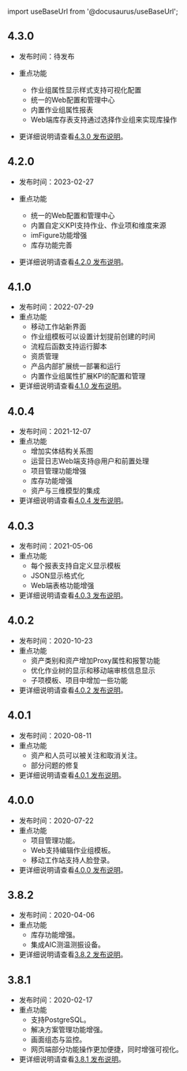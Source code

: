 
import useBaseUrl from '@docusaurus/useBaseUrl';

## 4.3.0

* 发布时间：待发布
* 重点功能
  * 作业组属性显示样式支持可视化配置
  * 统一的Web配置和管理中心
  * 内置作业组属性报表
  * Web端库存表支持通过选择作业组来实现库操作

* 更详细说明请查看[4.3.0 发布说明](/发布说明/4.3.0发布说明.md)。

## 4.2.0

* 发布时间：2023-02-27
* 重点功能
  * 统一的Web配置和管理中心
  * 内置自定义KPI支持作业、作业项和维度来源
  * imFigure功能增强
  * 库存功能完善

* 更详细说明请查看[4.2.0 发布说明](/发布说明/4.2.0发布说明.md)。

## 4.1.0

* 发布时间：2022-07-29
* 重点功能
  * 移动工作站新界面
  * 作业组模板可以设置计划提前创建的时间
  * 流程后函数支持运行脚本
  * 资质管理
  * 产品内部扩展统一部署和运行
  * 内置作业组属性扩展KPI的配置和管理
* 更详细说明请查看[4.1.0 发布说明](/发布说明/4.1.0发布说明.md)。

## 4.0.4

* 发布时间：2021-12-07
* 重点功能
  * 增加实体结构关系图
  * 运营日志Web端支持@用户和前置处理
  * 项目管理功能增强
  * 库存功能增强
  * 资产与三维模型的集成
* 更详细说明请查看[4.0.4 发布说明](/发布说明/4.0.4发布说明.md)。

## 4.0.3

* 发布时间：2021-05-06
* 重点功能
  * 每个报表支持自定义显示模板
  * JSON显示格式化
  * Web端表格功能增强
* 更详细说明请查看[4.0.3 发布说明](/发布说明/4.0.3发布说明.md)。

## 4.0.2

* 发布时间：2020-10-23
* 重点功能
  * 资产类别和资产增加Proxy属性和报警功能
  * 优化作业树的显示和移动端审核信息显示
  * 子项模板、项目中增加一些功能
* 更详细说明请查看[4.0.2 发布说明](/发布说明/4.0.2发布说明.md)。  

## 4.0.1

* 发布时间：2020-08-11
* 重点功能
  * 资产和人员可以被关注和取消关注。
  * 部分问题的修复
* 更详细说明请查看[4.0.1 发布说明](/发布说明/4.0.1发布说明.md)。

## 4.0.0

* 发布时间：2020-07-22
* 重点功能
  * 项目管理功能。
  * Web支持编辑作业组模板。
  * 移动工作站支持人脸登录。
* 更详细说明请查看[4.0.0 发布说明](/发布说明/4.0.0发布说明.md)。

## 3.8.2

* 发布时间：2020-04-06
* 重点功能
  * 库存功能增强。
  * 集成AIC测温测振设备。
* 更详细说明请查看[3.8.2 发布说明](/发布说明/3.8.2发布说明.md)。

## 3.8.1

* 发布时间：2020-02-17
* 重点功能
  * 支持PostgreSQL。
  * 解决方案管理功能增强。
  * 画面组态与监控。
  * 网页端部分功能操作更加便捷，同时增强可视化。
* 更详细说明请查看[3.8.1 发布说明](/发布说明/3.8.1发布说明.md)。
